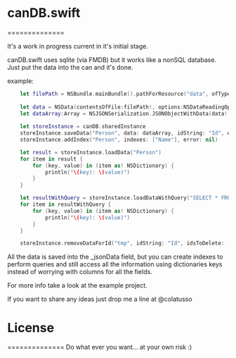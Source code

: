 # canDB.swift
==============

It's a work in progress current in it's initial stage.

canDB.swift uses sqlite (via FMDB) but it works like a nonSQL database.
Just put the data into the can and it's done.

example:

```swift
    let filePath = NSBundle.mainBundle().pathForResource("data", ofType:"json")
 
    let data = NSData(contentsOfFile:filePath!, options:NSDataReadingOptions.DataReadingUncached, error:nil)
    let dataArray:Array = NSJSONSerialization.JSONObjectWithData(data!, options: NSJSONReadingOptions.allZeros, error: nil) as! Array<Dictionary<String, String>>
    
    let storeInstance = canDB.sharedInstance
    storeInstance.saveData("Person", data: dataArray, idString: "Id", error: nil)
    storeInstance.addIndex("Person", indexes: ["Name"], error: nil)

    let result = storeInstance.loadData("Person")
    for item in result {
        for (key, value) in (item as! NSDictionary) {
            println("\(key): \(value)")
        }
    }

    let resultWithQuery = storeInstance.loadDataWithQuery("SELECT * FROM Person WHERE Name='John'")
    for item in resultWithQuery {
        for (key, value) in (item as! NSDictionary) {
            println("\(key): \(value)")
        }
    }

    storeInstance.removeDataForId("tmp", idString: "Id", idsToDelete: ["17", "19"], error: nil)
```

All the data is saved into the _jsonData field, but you can create indexes to perform queries
and still access all the information using dictionaries keys instead of worrying with columns for all the fields.

For more info take a look at the example project.

If you want to share any ideas just drop me a line at @colatusso

# License
==============
Do what ever you want... at your own risk :)
